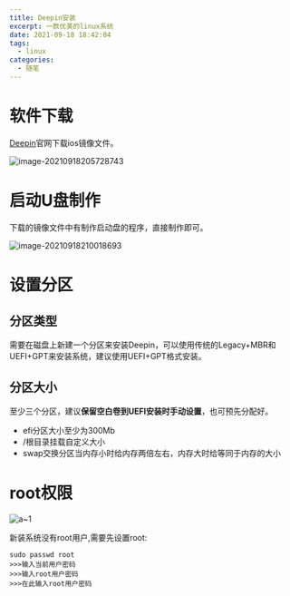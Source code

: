```yaml
---
title: Deepin安装
excerpt: 一款优美的linux系统
date: 2021-09-18 18:42:04
tags:
  -	linux
categories:
  -	随笔
---
```




# 软件下载

[Deepin](https://www.deepin.org/zh/download/)官网下载ios镜像文件。

![image-20210918205728743](https://gitee.com/xiubenwu/xiubenwu-images/raw/master/img/20210918Deepin1.png)

# 启动U盘制作

下载的镜像文件中有制作启动盘的程序，直接制作即可。

![image-20210918210018693](https://gitee.com/xiubenwu/xiubenwu-images/raw/master/img/20210918Deepin2.png)



# 设置分区

## 分区类型

需要在磁盘上新建一个分区来安装Deepin，可以使用传统的Legacy+MBR和UEFI+GPT来安装系统，建议使用UEFI+GPT格式安装。

## 分区大小

至少三个分区，建议**保留空白卷到UEFI安装时手动设置**，也可预先分配好。

- efi分区大小至少为300Mb
- /根目录挂载自定义大小
- swap交换分区当内存小时给内存两倍左右，内存大时给等同于内存的大小



# root权限

![a~1](https://gitee.com/xiubenwu/xiubenwu-images/raw/master/img/20210918Deepin3.png)

新装系统没有root用户,需要先设置root:

```
sudo passwd root
>>>输入当前用户密码
>>>输入root用户密码
>>>在此输入root用户密码
```

